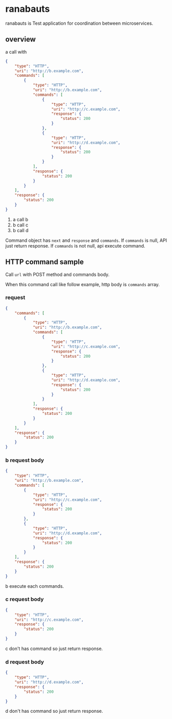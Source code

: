 # ranabauts
ranabauts is Test application for coordination between microservices.

## overview
a call with
```json
{
    "type": "HTTP",
    "uri": "http://b.example.com",
    "commands": [
        {
            "type": "HTTP",
            "uri": "http://b.example.com",
            "commands": [
                {
                    "type": "HTTP",
                    "uri": "http://c.example.com",
                    "response": {
                        "status": 200
                    }
                },
                {
                    "type": "HTTP",
                    "uri": "http://d.example.com",
                    "response": {
                        "status": 200
                    }
                }
            ],
            "response": {
                "status": 200
            }
        }
    ],
    "response": {
        "status": 200
    }
}
```

1. a call b
2. b call c
3. b call d

Command object has `next` and `response` and `commands`.
If `commands` is null, API just return response.
If `commands` is not null, api execute command.

## HTTP command sample
Call `url` with POST method and commands body.

When this command call like follow example, http body is `commands` array.

### request
```json
{
    "commands": [
        {
            "type": "HTTP",
            "uri": "http://b.example.com",
            "commands": [
                {
                    "type": "HTTP",
                    "uri": "http://c.example.com",
                    "response": {
                        "status": 200
                    }
                },
                {
                    "type": "HTTP",
                    "uri": "http://d.example.com",
                    "response": {
                        "status": 200
                    }
                }
            ],
            "response": {
                "status": 200
            }
        }
    ],
    "response": {
        "status": 200
    }
}
```

### b request body
```json
{
    "type": "HTTP",
    "uri": "http://b.example.com",
    "commands": [
        {
            "type": "HTTP",
            "uri": "http://c.example.com",
            "response": {
                "status": 200
            }
        },
        {
            "type": "HTTP",
            "uri": "http://d.example.com",
            "response": {
                "status": 200
            }
        }
    ],
    "response": {
        "status": 200
    }
}
```

b execute each commands.

### c request body
```json
{
    "type": "HTTP",
    "uri": "http://c.example.com",
    "response": {
        "status": 200
    }
}
```

c don't has command so just return response.

### d request body
```json
{
    "type": "HTTP",
    "uri": "http://d.example.com",
    "response": {
        "status": 200
    }
}
```

d don't has command so just return response.

